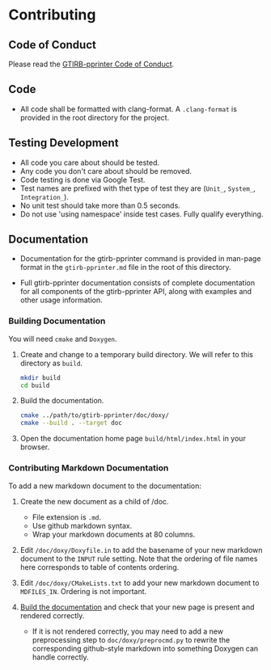 Contributing
============


## Code of Conduct

Please read the [GTIRB-pprinter Code of Conduct](CODE_OF_CONDUCT.md).


## Code

- All code shall be formatted with clang-format.  A `.clang-format` is
  provided in the root directory for the project.


## Testing Development

- All code you care about should be tested.
- Any code you don't care about should be removed.
- Code testing is done via Google Test.
- Test names are prefixed with thet type of test they are (`Unit_`,
  `System_`, `Integration_`).
- No unit test should take more than 0.5 seconds.
- Do not use 'using namespace' inside test cases.  Fully qualify
  everything.


## Documentation

- Documentation for the gtirb-pprinter command is provided in
  man-page format in the `gtirb-pprinter.md` file in the root of this
  directory.

- Full gtirb-pprinter documentation consists of complete documentation
  for all components of the gtirb-pprinter API, along with examples and other
  usage information.


### Building Documentation

You will need `cmake` and `Doxygen`.

1. Create and change to a temporary build directory. We will refer to
   this directory as `build`.

   ```sh
   mkdir build
   cd build
   ```

2. Build the documentation.

   ```sh
   cmake ../path/to/gtirb-pprinter/doc/doxy/
   cmake --build . --target doc
   ```

3. Open the documentation home page `build/html/index.html`
   in your browser.


### Contributing Markdown Documentation

To add a new markdown document to the documentation:

1. Create the new document as a child of /doc.
   - File extension is `.md`.
   - Use github markdown syntax.
   - Wrap your markdown documents at 80 columns.

2. Edit `/doc/doxy/Doxyfile.in` to add the basename of your new
   markdown document to the `INPUT` rule setting. Note that the
   ordering of file names here corresponds to table of contents
   ordering.

3. Edit `/doc/doxy/CMakeLists.txt` to add your new markdown document
   to `MDFILES_IN`. Ordering is not important.

4. [Build the documentation](#building-documentation) and check that
   your new page is present and rendered correctly.
   - If it is not rendered correctly, you may need to add a new
     preprocessing step to `doc/doxy/preprocmd.py` to rewrite the
     corresponding github-style markdown into something Doxygen
     can handle correctly.
